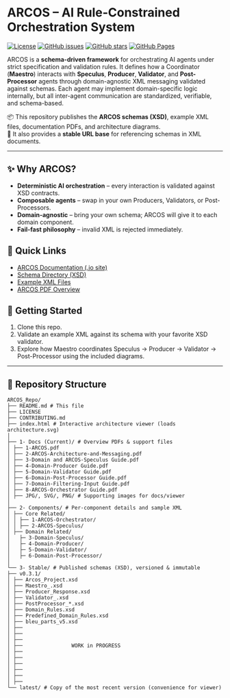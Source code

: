 # ARCOS – AI Rule-Constrained Orchestration System

[![License](https://img.shields.io/github/license/ARCOS-System/ARCOS)](LICENSE)
[![GitHub issues](https://img.shields.io/github/issues/ARCOS-System/ARCOS)](https://github.com/ARCOS-System/ARCOS/issues)
[![GitHub stars](https://img.shields.io/github/stars/ARCOS-System/ARCOS)](https://github.com/ARCOS-System/ARCOS/stargazers)
[![GitHub Pages](https://img.shields.io/badge/docs-online-blue)](https://arcos-system.github.io/ARCOS/)

ARCOS is a **schema-driven framework** for orchestrating AI agents under strict specification and validation rules. It defines how a Coordinator (**Maestro**) interacts with **Speculus**, **Producer**, **Validator**, and **Post-Processor** agents through domain-agnostic XML messaging validated against schemas. Each agent may implement domain-specific logic internally, but all inter-agent communication are standardized, verifiable, and schema-based.

📦 This repository publishes the **ARCOS schemas (XSD)**, example XML files, 
documentation PDFs, and architecture diagrams.  
🔗 It also provides a **stable URL base** for referencing schemas in XML documents.

---

## ✨ Why ARCOS?
- **Deterministic AI orchestration** – every interaction is validated against XSD contracts.  
- **Composable agents** – swap in your own Producers, Validators, or Post-Processors.  
- **Domain-agnostic** – bring your own schema; ARCOS will give it to each domain component.
- **Fail-fast philosophy** – invalid XML is rejected immediately.  

## 🚀 Quick Links
- [ARCOS Documentation (.io site)](https://arcos-system.github.io/ARCOS/)  
- [Schema Directory (XSD)](https://github.com/ARCOS-System/ARCOS/tree/main/3-Stable/v0.3.1)  
- [Example XML Files](https://github.com/ARCOS-System/ARCOS/tree/main/2-Components)  
- [ARCOS PDF Overview](https://github.com/ARCOS-System/ARCOS/tree/main/1-Docs)  

## 📖 Getting Started
1. Clone this repo.  
2. Validate an example XML against its schema with your favorite XSD validator.  
3. Explore how Maestro coordinates Speculus → Producer → Validator → Post-Processor using the included diagrams.  

---

## 📂 Repository Structure

```text
ARCOS_Repo/
├── README.md # This file
├── LICENSE
├── CONTRIBUTING.md
├── index.html # Interactive architecture viewer (loads architecture.svg)
│
├── 1- Docs (Current)/ # Overview PDFs & support files
│ ├── 1-ARCOS.pdf
│ ├── 2-ARCOS-Architecture-and-Messaging.pdf
│ ├── 3-Domain and ARCOS-Speculus Guide.pdf
│ ├── 4-Domain-Producer Guide.pdf
│ ├── 5-Domain-Validator Guide.pdf
│ ├── 6-Domain-Post-Processor Guide.pdf
│ ├── 7-Domain-Filtering-Input Guide.pdf
│ ├── 8-ARCOS-Orchestrator Guide.pdf
│ ├── JPG/, SVG/, PNG/ # Supporting images for docs/viewer
│
├── 2- Components/ # Per-component details and sample XML
│ ├── Core Related/
│ │ ├── 1-ARCOS-Orchestrator/
│ │ ├── 2-ARCOS-Speculus/
│ ├── Domain Related/
│   ├─ 3-Domain-Speculus/
│   ├─ 4-Domain-Producer/
│   ├─ 5-Domain-Validator/
│   ├─ 6-Domain-Post-Processor/
│
└── 3- Stable/ # Published schemas (XSD), versioned & immutable
├── v0.3.1/
│ ├── Arcos_Project.xsd
│ ├── Maestro_.xsd
│ ├── Producer_Response.xsd
│ ├── Validator_.xsd
│ ├── PostProcessor_*.xsd
│ ├── Domain_Rules.xsd
│ ├── Predefined_Domain_Rules.xsd
│ ├── bleu_parts_v5.xsd
│ ├──
│ ├──
│ ├──
│ ├──                WORK in PROGRESS
│ ├──
│ ├──
│ ├──
│ ├──
│ ├──
│ ├──
└── latest/ # Copy of the most recent version (convenience for viewer)

```
